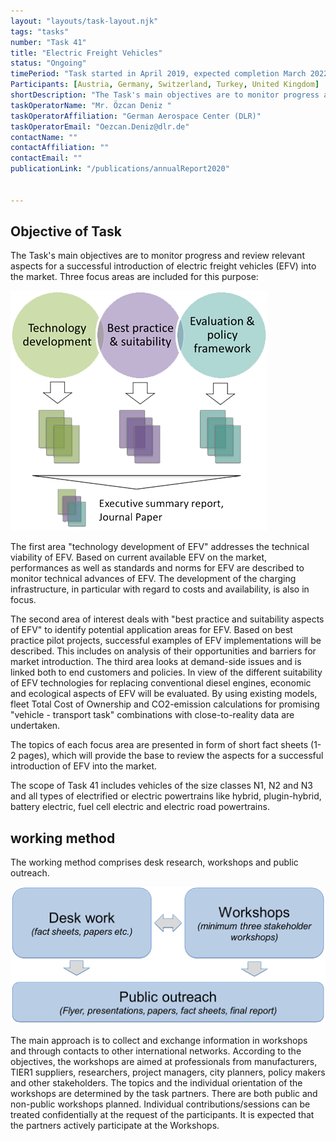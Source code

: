 ```yaml
---
layout: "layouts/task-layout.njk"
tags: "tasks"
number: "Task 41"
title: "Electric Freight Vehicles"
status: "Ongoing"
timePeriod: "Task started in April 2019, expected completion March 2022"
Participants: [Austria, Germany, Switzerland, Turkey, United Kingdom]
shortDescription: "The Task's main objectives are to monitor progress and review relevant aspects for a successful introduction of electric freight vehicles (EFV) into the market. "
taskOperatorName: "Mr. Özcan Deniz "
taskOperatorAffiliation: "German Aerospace Center (DLR)"
taskOperatorEmail: "Oezcan.Deniz@dlr.de"
contactName: ""
contactAffiliation: ""
contactEmail: ""
publicationLink: "/publications/annualReport2020"


---
```


## Objective of Task
The Task's main objectives are to monitor progress and review relevant aspects for a successful introduction of electric freight vehicles (EFV) into the market. Three focus areas are included for this purpose: 

![Focus areas of task 41](/assets/images/task41_figure_one.png)

The first area "technology development of EFV" addresses the technical viability of EFV. Based on current available EFV on the market, performances as well as standards and norms for EFV are described to monitor technical advances of EFV. The development of the charging infrastructure, in particular with regard to costs and availability, is also in focus. 

The second area of interest deals with "best practice and suitability aspects of EFV" to identify potential application areas for EFV. Based on best practice pilot projects, successful examples of EFV implementations will be described. This includes on analysis of their opportunities and barriers for market introduction. The third area looks at demand-side issues and is linked both to end customers and policies. In view of the different suitability of EFV technologies for replacing conventional diesel engines, economic and ecological aspects of EFV will be evaluated. By using existing models, fleet Total Cost of Ownership and CO2-emission calculations for promising "vehicle - transport task" combinations with close-to-reality data are undertaken. 

The topics of each focus area are presented in form of short fact sheets (1-2 pages), which will provide the base to review the aspects for a successful introduction of EFV into the market. 

The scope of Task 41 includes vehicles of the size classes N1, N2 and N3 and all types of electrified or electric powertrains like hybrid, plugin-hybrid, battery electric, fuel cell electric and electric road powertrains. 

## working method
The working method comprises desk research, workshops and public outreach. 

![Focus areas of task 41](/assets/images/task41_figure_two.png)

The main approach is to collect and exchange information in workshops and through contacts to other international networks. According to the objectives, the workshops are aimed at professionals from manufacturers, TIER1 suppliers, researchers, project managers, city planners, policy makers and other stakeholders. The topics and the individual orientation of the workshops are determined by the task partners. There are both public and non-public workshops planned. Individual contributions/sessions can be treated confidentially at the request of the participants. It is expected that the partners actively participate at the Workshops. 